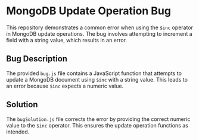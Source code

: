 # MongoDB Update Operation Bug

This repository demonstrates a common error when using the `$inc` operator in MongoDB update operations. The bug involves attempting to increment a field with a string value, which results in an error.

## Bug Description
The provided `bug.js` file contains a JavaScript function that attempts to update a MongoDB document using `$inc` with a string value. This leads to an error because `$inc` expects a numeric value.

## Solution
The `bugSolution.js` file corrects the error by providing the correct numeric value to the `$inc` operator.  This ensures the update operation functions as intended.